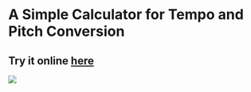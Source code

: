 # A Simple Calculator for Tempo and Pitch Conversion

## Try it online [here](https://tools.utilitybelt.app/)

<img src="https://i.imgur.com/tnflfQZ.png">